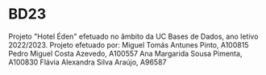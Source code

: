# BD23
Projeto "Hotel Éden" efetuado no âmbito da UC Bases de Dados, ano letivo 2022/2023. 
Projeto efetuado por:
 Miguel Tomás Antunes Pinto, A100815
 Pedro Miguel Costa Azevedo, A100557
 Ana Margarida Sousa Pimenta, A100830
 Flávia Alexandra Silva Araújo, A96587
                         
